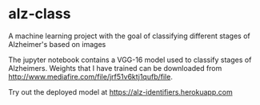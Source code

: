 # alz-class
A machine learning project with the goal of classifying different stages of Alzheimer's based on images

The jupyter notebook contains a VGG-16 model used to classify stages of Alzheimers. Weights that I have trained can be downloaded from http://www.mediafire.com/file/jrf51v6ktj1qufb/file.

Try out the deployed model at https://alz-identifiers.herokuapp.com

